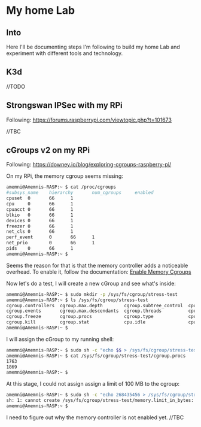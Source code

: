 # My home Lab

## Into

Here I'll be documenting steps I'm following to build my home Lab and experiment with different tools and technology.

## K3d

//TODO

## Strongswan IPSec with my RPi

Following: <https://forums.raspberrypi.com/viewtopic.php?t=101673>

//TBC

## cGroups v2 on my RPi

Following: <https://downey.io/blog/exploring-cgroups-raspberry-pi/>

On my RPi, the memory cgroup seems missing:

```sh
amemni@Amemnis-RASP:~ $ cat /proc/cgroups 
#subsys_name    hierarchy       num_cgroups     enabled
cpuset  0       66      1
cpu     0       66      1
cpuacct 0       66      1
blkio   0       66      1
devices 0       66      1
freezer 0       66      1
net_cls 0       66      1
perf_event      0       66      1
net_prio        0       66      1
pids    0       66      1
amemni@Amemnis-RASP:~ $ 
```

Seems the reason for that is that the memory controller adds a noticeable overhead. To enable it, follow the documentation: [Enable Memory Cgroups](https://docs.k0sproject.io/v1.33.1+k0s.0/raspberry-pi5/#enable-memory-cgroups)

Now let's do a test, I will create a new cGroup and see what's inside:

```sh
amemni@Amemnis-RASP:~ $ sudo mkdir -p /sys/fs/cgroup/stress-test
amemni@Amemnis-RASP:~ $ ls /sys/fs/cgroup/stress-test
cgroup.controllers  cgroup.max.depth        cgroup.subtree_control  cpu.max         cpu.weight       memory.events.local  memory.min        memory.reclaim       memory.swap.high      memory.zswap.max        pids.events.local
cgroup.events       cgroup.max.descendants  cgroup.threads          cpu.max.burst   cpu.weight.nice  memory.high          memory.numa_stat  memory.stat          memory.swap.max       memory.zswap.writeback  pids.max
cgroup.freeze       cgroup.procs            cgroup.type             cpu.stat        memory.current   memory.low           memory.oom.group  memory.swap.current  memory.swap.peak      pids.current            pids.peak
cgroup.kill         cgroup.stat             cpu.idle                cpu.stat.local  memory.events    memory.max           memory.peak       memory.swap.events   memory.zswap.current  pids.events
amemni@Amemnis-RASP:~ $
```

I will assign the cGroup to my running shell:

```sh
amemni@Amemnis-RASP:~ $ sudo sh -c "echo $$ > /sys/fs/cgroup/stress-test/cgroup.procs"
amemni@Amemnis-RASP:~ $ cat /sys/fs/cgroup/stress-test/cgroup.procs
1763
1869
amemni@Amemnis-RASP:~ $
```

At this stage, I could not assign assign a limit of 100 MB to the cgroup:

```sh
amemni@Amemnis-RASP:~ $ sudo sh -c "echo 268435456 > /sys/fs/cgroup/stress-test/memory.limit_in_bytes"
sh: 1: cannot create /sys/fs/cgroup/stress-test/memory.limit_in_bytes: Permission denied
amemni@Amemnis-RASP:~ $ 
```

I need to figure out why the memory controller is not enabled yet. //TBC
